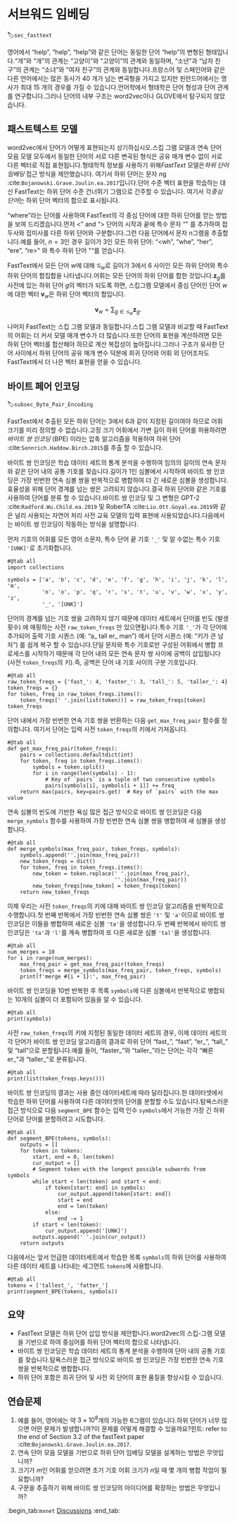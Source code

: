 # 서브워드 임베딩
:label:`sec_fasttext`

영어에서 “help”, “help”, “help”와 같은 단어는 동일한 단어 “help”의 변형된 형태입니다.“개”와 “개”의 관계는 “고양이”와 “고양이”의 관계와 동일하며, “소년”과 “남자 친구”의 관계는 “소녀”와 “여자 친구”의 관계와 동일합니다.프랑스어 및 스페인어와 같은 다른 언어에서는 많은 동사가 40 개가 넘는 변곡형을 가지고 있지만 핀란드어에서는 명사가 최대 15 개의 경우를 가질 수 있습니다.언어학에서 형태학은 단어 형성과 단어 관계를 연구합니다.그러나 단어의 내부 구조는 word2vec이나 GLOVE에서 탐구되지 않았습니다. 

## 패스트텍스트 모델

word2vec에서 단어가 어떻게 표현되는지 상기하십시오.스킵 그램 모델과 연속 단어 모음 모델 모두에서 동일한 단어의 서로 다른 변곡된 형식은 공유 매개 변수 없이 서로 다른 벡터로 직접 표현됩니다.형태학적 정보를 사용하기 위해*FastText* 모델은*하위 단어 임베딩* 접근 방식을 제안했습니다. 여기서 하위 단어는 문자 $n$g :cite:`Bojanowski.Grave.Joulin.ea.2017`입니다.단어 수준 벡터 표현을 학습하는 대신 FastText는 하위 단어 수준 건너뛰기 그램으로 간주할 수 있습니다. 여기서 각*중심 단어*는 하위 단어 벡터의 합으로 표시됩니다. 

“where”라는 단어를 사용하여 FastText의 각 중심 단어에 대한 하위 단어를 얻는 방법을 보여 드리겠습니다.먼저 <” and “> 단어의 시작과 끝에 특수 문자 “" 를 추가하여 접두사와 접미사를 다른 하위 단어와 구분합니다.그런 다음 단어에서 문자 $n$그램을 추출합니다.예를 들어, $n=3$인 경우 길이가 3인 모든 하위 단어: “<wh”, “whe”, “her”, “ere”, “re>" 와 특수 하위 단어 <where>"“를 얻습니다. 

FastText에서 모든 단어 $w$에 대해 $\mathcal{G}_w$로 길이가 3에서 6 사이인 모든 하위 단어와 특수 하위 단어의 합집합을 나타냅니다.어휘는 모든 단어의 하위 단어를 합한 것입니다.$\mathbf{z}_g$를 사전에 있는 하위 단어 $g$의 벡터가 되도록 하면, 스킵그램 모델에서 중심 단어인 단어 $w$에 대한 벡터 $\mathbf{v}_w$은 하위 단어 벡터의 합입니다. 

$$\mathbf{v}_w = \sum_{g\in\mathcal{G}_w} \mathbf{z}_g.$$

나머지 FastText는 스킵 그램 모델과 동일합니다.스킵 그램 모델과 비교할 때 FastText의 어휘는 더 커서 모델 매개 변수가 더 많습니다.또한 단어의 표현을 계산하려면 모든 하위 단어 벡터를 합산해야 하므로 계산 복잡성이 높아집니다.그러나 구조가 유사한 단어 사이에서 하위 단어의 공유 매개 변수 덕분에 희귀 단어와 어휘 외 단어조차도 FastText에서 더 나은 벡터 표현을 얻을 수 있습니다. 

## 바이트 페어 인코딩
:label:`subsec_Byte_Pair_Encoding`

FastText에서 추출된 모든 하위 단어는 $3$에서 $6$과 같이 지정된 길이여야 하므로 어휘 크기를 미리 정의할 수 없습니다.고정 크기 어휘에서 가변 길이 하위 단어를 허용하려면*바이트 쌍 인코딩* (BPE) 이라는 압축 알고리즘을 적용하여 하위 단어 :cite:`Sennrich.Haddow.Birch.2015`를 추출 할 수 있습니다. 

바이트 쌍 인코딩은 학습 데이터 세트의 통계 분석을 수행하여 임의의 길이의 연속 문자와 같은 단어 내의 공통 기호를 찾습니다.길이가 1인 심볼에서 시작하여 바이트 쌍 인코딩은 가장 빈번한 연속 심볼 쌍을 반복적으로 병합하여 더 긴 새로운 심볼을 생성합니다.효율성을 위해 단어 경계를 넘는 쌍은 고려되지 않습니다.결국 하위 단어와 같은 기호를 사용하여 단어를 분류 할 수 있습니다.바이트 쌍 인코딩 및 그 변형은 GPT-2 :cite:`Radford.Wu.Child.ea.2019` 및 RoberTA :cite:`Liu.Ott.Goyal.ea.2019`와 같은 널리 사용되는 자연어 처리 사전 교육 모델의 입력 표현에 사용되었습니다.다음에서는 바이트 쌍 인코딩이 작동하는 방식을 설명합니다. 

먼저 기호의 어휘를 모든 영어 소문자, 특수 단어 끝 기호 `'_'` 및 알 수없는 특수 기호 `'[UNK]'`로 초기화합니다.

```{.python .input}
#@tab all
import collections

symbols = ['a', 'b', 'c', 'd', 'e', 'f', 'g', 'h', 'i', 'j', 'k', 'l', 'm',
           'n', 'o', 'p', 'q', 'r', 's', 't', 'u', 'v', 'w', 'x', 'y', 'z',
           '_', '[UNK]']
```

단어의 경계를 넘는 기호 쌍을 고려하지 않기 때문에 데이터 세트에서 단어를 빈도 (발생 횟수) 에 매핑하는 사전 `raw_token_freqs` 만 있으면됩니다.특수 기호 `'_'`가 각 단어에 추가되어 출력 기호 시퀀스 (예: “a_ tall er_ man”) 에서 단어 시퀀스 (예: “키가 큰 남자”) 를 쉽게 복구 할 수 있습니다.단일 문자와 특수 기호로만 구성된 어휘에서 병합 프로세스를 시작하기 때문에 각 단어 내의 모든 연속 문자 쌍 사이에 공백이 삽입됩니다 (사전 `token_freqs`의 키).즉, 공백은 단어 내 기호 사이의 구분 기호입니다.

```{.python .input}
#@tab all
raw_token_freqs = {'fast_': 4, 'faster_': 3, 'tall_': 5, 'taller_': 4}
token_freqs = {}
for token, freq in raw_token_freqs.items():
    token_freqs[' '.join(list(token))] = raw_token_freqs[token]
token_freqs
```

단어 내에서 가장 빈번한 연속 기호 쌍을 반환하는 다음 `get_max_freq_pair` 함수를 정의합니다. 여기서 단어는 입력 사전 `token_freqs`의 키에서 가져옵니다.

```{.python .input}
#@tab all
def get_max_freq_pair(token_freqs):
    pairs = collections.defaultdict(int)
    for token, freq in token_freqs.items():
        symbols = token.split()
        for i in range(len(symbols) - 1):
            # Key of `pairs` is a tuple of two consecutive symbols
            pairs[symbols[i], symbols[i + 1]] += freq
    return max(pairs, key=pairs.get)  # Key of `pairs` with the max value
```

연속 심볼의 빈도에 기반한 욕심 많은 접근 방식으로 바이트 쌍 인코딩은 다음 `merge_symbols` 함수를 사용하여 가장 빈번한 연속 심볼 쌍을 병합하여 새 심볼을 생성합니다.

```{.python .input}
#@tab all
def merge_symbols(max_freq_pair, token_freqs, symbols):
    symbols.append(''.join(max_freq_pair))
    new_token_freqs = dict()
    for token, freq in token_freqs.items():
        new_token = token.replace(' '.join(max_freq_pair),
                                  ''.join(max_freq_pair))
        new_token_freqs[new_token] = token_freqs[token]
    return new_token_freqs
```

이제 우리는 사전 `token_freqs`의 키에 대해 바이트 쌍 인코딩 알고리즘을 반복적으로 수행합니다.첫 번째 반복에서 가장 빈번한 연속 심볼 쌍은 `'t'` 및 `'a'`이므로 바이트 쌍 인코딩은 이들을 병합하여 새로운 심볼 `'ta'`을 생성합니다.두 번째 반복에서 바이트 쌍 인코딩은 `'ta'`과 `'l'`를 계속 병합하여 또 다른 새로운 심볼 `'tal'`을 생성합니다.

```{.python .input}
#@tab all
num_merges = 10
for i in range(num_merges):
    max_freq_pair = get_max_freq_pair(token_freqs)
    token_freqs = merge_symbols(max_freq_pair, token_freqs, symbols)
    print(f'merge #{i + 1}:', max_freq_pair)
```

바이트 쌍 인코딩을 10번 반복한 후 목록 `symbols`에 다른 심볼에서 반복적으로 병합되는 10개의 심볼이 더 포함되어 있음을 알 수 있습니다.

```{.python .input}
#@tab all
print(symbols)
```

사전 `raw_token_freqs`의 키에 지정된 동일한 데이터 세트의 경우, 이제 데이터 세트의 각 단어가 바이트 쌍 인코딩 알고리즘의 결과로 하위 단어 “fast_”, “fast”, “er_”, “tall_” 및 “tall”으로 분할됩니다.예를 들어, “faster_”와 “taller_”라는 단어는 각각 “빠른 er_”과 “taller_”로 분류됩니다.

```{.python .input}
#@tab all
print(list(token_freqs.keys()))
```

바이트 쌍 인코딩의 결과는 사용 중인 데이터세트에 따라 달라집니다.한 데이터셋에서 학습한 하위 단어를 사용하여 다른 데이터셋의 단어를 분할할 수도 있습니다.탐욕스러운 접근 방식으로 다음 `segment_BPE` 함수는 입력 인수 `symbols`에서 가능한 가장 긴 하위 단어로 단어를 분할하려고 시도합니다.

```{.python .input}
#@tab all
def segment_BPE(tokens, symbols):
    outputs = []
    for token in tokens:
        start, end = 0, len(token)
        cur_output = []
        # Segment token with the longest possible subwords from symbols
        while start < len(token) and start < end:
            if token[start: end] in symbols:
                cur_output.append(token[start: end])
                start = end
                end = len(token)
            else:
                end -= 1
        if start < len(token):
            cur_output.append('[UNK]')
        outputs.append(' '.join(cur_output))
    return outputs
```

다음에서는 앞서 언급한 데이터세트에서 학습한 목록 `symbols`의 하위 단어를 사용하여 다른 데이터 세트를 나타내는 세그먼트 `tokens`에 사용합니다.

```{.python .input}
#@tab all
tokens = ['tallest_', 'fatter_']
print(segment_BPE(tokens, symbols))
```

## 요약

* FastText 모델은 하위 단어 삽입 방식을 제안합니다.word2vec의 스킵-그램 모델을 기반으로 하여 중심어를 하위 단어 벡터의 합으로 나타냅니다.
* 바이트 쌍 인코딩은 학습 데이터 세트의 통계 분석을 수행하여 단어 내의 공통 기호를 찾습니다.탐욕스러운 접근 방식으로 바이트 쌍 인코딩은 가장 빈번한 연속 기호 쌍을 반복적으로 병합합니다.
* 하위 단어 포함은 희귀 단어 및 사전 외 단어의 표현 품질을 향상시킬 수 있습니다.

## 연습문제

1. 예를 들어, 영어에는 약 $3\times 10^8$개의 가능한 $6$그램이 있습니다.하위 단어가 너무 많으면 어떤 문제가 발생합니까?이 문제를 어떻게 해결할 수 있을까요?힌트: refer to the end of Section 3.2 of the fastText paper :cite:`Bojanowski.Grave.Joulin.ea.2017`.
1. 연속 단어 모음 모델을 기반으로 하위 단어 임베딩 모델을 설계하는 방법은 무엇입니까?
1. 크기가 $m$인 어휘를 얻으려면 초기 기호 어휘 크기가 $n$일 때 몇 개의 병합 작업이 필요합니까?
1. 구문을 추출하기 위해 바이트 쌍 인코딩의 아이디어를 확장하는 방법은 무엇입니까?

:begin_tab:`mxnet`
[Discussions](https://discuss.d2l.ai/t/386)
:end_tab:
